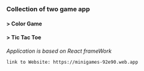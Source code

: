 ### Collection of two game app

#### > Color Game

#### > Tic Tac Toe

_Application is based on React frameWork_

`link to Website: https://minigames-92e90.web.app`
